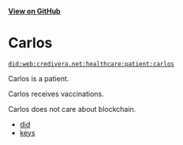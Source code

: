 #### [View on GitHub](https://github.com/w3c-ccg/credivera.net/tree/master/healthcare/patient/carlos/)

# Carlos

[`did:web:credivera.net:healthcare:patient:carlos`](https://did-web.web.app/api/v1/identifiers/did:web:credivera.net:healthcare:patient:carlos)

Carlos is a patient.

Carlos receives vaccinations.

Carlos does not care about blockchain.

- [did](./did.json)
- [keys](./keys.json)
